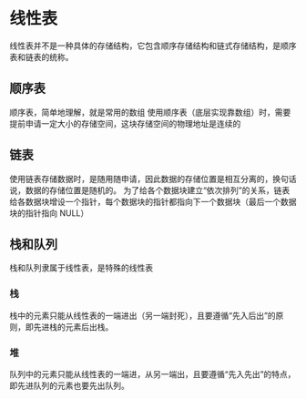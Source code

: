 # 线性表

线性表并不是一种具体的存储结构，它包含顺序存储结构和链式存储结构，是顺序表和链表的统称。

## 顺序表

顺序表，简单地理解，就是常用的数组
使用顺序表（底层实现靠数组）时，需要提前申请一定大小的存储空间，这块存储空间的物理地址是连续的

## 链表

使用链表存储数据时，是随用随申请，因此数据的存储位置是相互分离的，换句话说，数据的存储位置是随机的。
为了给各个数据块建立“依次排列”的关系，链表给各数据块增设一个指针，每个数据块的指针都指向下一个数据块（最后一个数据块的指针指向 NULL）

## 栈和队列

栈和队列隶属于线性表，是特殊的线性表

### 栈

栈中的元素只能从线性表的一端进出（另一端封死），且要遵循“先入后出”的原则，即先进栈的元素后出栈。

### 堆

队列中的元素只能从线性表的一端进，从另一端出，且要遵循“先入先出”的特点，即先进队列的元素也要先出队列。
